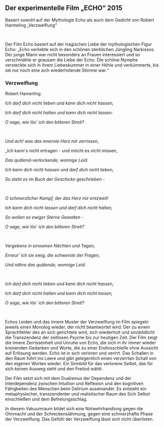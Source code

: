 ## Der experimentelle Film „ECHO“ 2015 

Basiert sowohl auf der Mythologie Echo als auch dem Gedicht von Robert Harmeling „Verzweiflung“

<br>


Der Film Echo basiert auf der tragischen Liebe der mythologischen Figur Echo: „Echo verliebte sich in den schönen sterblichen Jüngling Narkissos. Der junge Mann war nicht besonders an Frauen interessiert und so verschmähte er grausam die Liebe der Echo. Die schöne Nymphe versteckte sich in ihrem Liebeskummer in einer Höhle und verkümmerte, bis sie nur noch eine sich wiederholende Stimme war.“


### Verzweiflung
Robert Hamerling

_Ich darf dich nicht lieben und kann dich nicht hassen,_

_Ich darf dich nicht halten und kann dich nicht lassen:_

_O sage, wie lös' ich den bitteren Streit?_


<br>

_Und ach! was das innerste Herz mir zerrissen,_

_Ich kann's nicht ertragen - und möcht es nicht missen,

_Das quälend-verlockende, wonnige Leid._

_Ich kann dich nicht hassen und darf dich nicht lieben,_

_So steht es im Buch der Geschicke geschrieben -_


<br>

_O schmerzlicher Kampf, der das Herz mir entzweit!_

_Ich kann dich nicht lassen und darf dich nicht halten,_

_So wollen es ewiger Sterne Gewalten -_

_O sage, wie lös' ich den bitteren Streit?_


<br>

_Vergebens in einsamen Nächten und Tagen,_

_Erneur' ich sie ewig, die schwerste der Fragen,_

_Und nähre das quälende, wonnige Leid._


<br>

_Ich darf dich nicht lieben und kann dich nicht hassen,_

_Ich darf dich nicht halten und kann dich nicht lassen,_

_O sage, wie lös' ich den bitteren Streit?_ 


<br>


Echos Leiden und das innere Muster der Verzweiflung im Film spiegeln jeweils einen Monolog wieder, der nicht beantwortet wird. Der zu einem  Sprachfehler des an sich gerichtete wird, sich wiederholt und sinnbildlicht die Transzendenz der zeitlosen Psyche bis zur heutigen Zeit.
Der Film zeigt die innere Zerrissenheit und Unruhe von Echo, die sich in ihr immer wieder kreisenden Gedanken und Worte, die zu einer Endlosschleife ohne Aussicht auf Erlösung werden. Echo ist in sich verloren und verirrt. Das Schallen in den Raum führt ins Leere und gibt gelegentlich einen verzerrten Schall von den eigenen Worten wieder. Ein Sinnbild für das verlorene Selbst, das für sich keinen Ausweg sieht und den Freitod wählt. 

Der Film setzt sich mit dem Dualismus der Dependenz und der Interdependenz zwischen Intuition und Reflexion und den kognitiven Fähigkeiten des Menschen beim Delirium auseinander. Es entsteht ein metaphysischer, transzendenter und realistischer Raum des Sich Selbst einschließen und dem Befreiungsschlag.

In diesem Vakuumraum bildet sich eine Notwehrhandlung gegen die Ohnmacht und der Schreckenslähmung, gegen eine schmerzhafte Phase der Verzweiflung. Das Gefühl der Verzweiflung lässt sich nicht überlisten.

